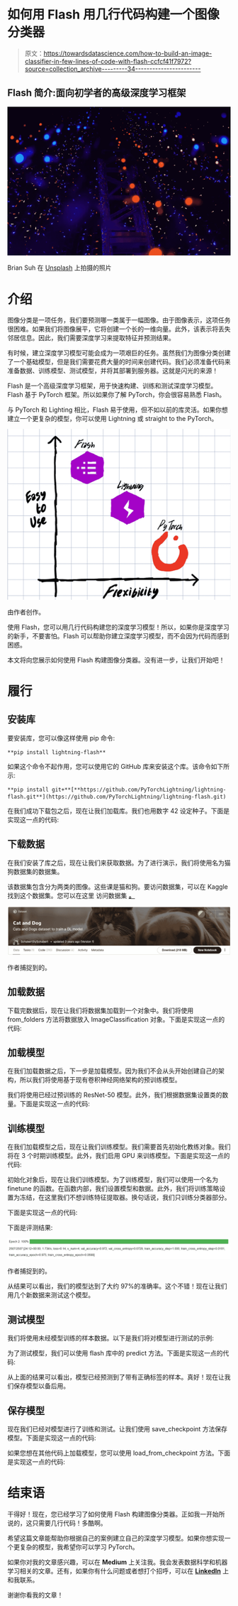 # 如何用 Flash 用几行代码构建一个图像分类器

> 原文：<https://towardsdatascience.com/how-to-build-an-image-classifier-in-few-lines-of-code-with-flash-ccfcf41f7972?source=collection_archive---------34----------------------->

## Flash 简介:面向初学者的高级深度学习框架

![](img/67707f42abf87435d80f2f3b5ea803f5.png)

Brian Suh 在 [Unsplash](https://unsplash.com/s/photos/colors?utm_source=unsplash&utm_medium=referral&utm_content=creditCopyText) 上拍摄的照片

# 介绍

图像分类是一项任务，我们要预测哪一类属于一幅图像。由于图像表示，这项任务很困难。如果我们将图像展平，它将创建一个长的一维向量。此外，该表示将丢失邻居信息。因此，我们需要深度学习来提取特征并预测结果。

有时候，建立深度学习模型可能会成为一项艰巨的任务。虽然我们为图像分类创建了一个基础模型，但是我们需要花费大量的时间来创建代码。我们必须准备代码来准备数据、训练模型、测试模型，并将其部署到服务器。这就是闪光的来源！

Flash 是一个高级深度学习框架，用于快速构建、训练和测试深度学习模型。Flash 基于 PyTorch 框架。所以如果你了解 PyTorch，你会很容易熟悉 Flash。

与 PyTorch 和 Lighting 相比，Flash 易于使用，但不如以前的库灵活。如果你想建立一个更复杂的模型，你可以使用 Lightning 或 straight to the PyTorch。

![](img/0bc18d3abd4073f6407946c78076a586.png)

由作者创作。

使用 Flash，您可以用几行代码构建您的深度学习模型！所以，如果你是深度学习的新手，不要害怕。Flash 可以帮助你建立深度学习模型，而不会因为代码而感到困惑。

本文将向您展示如何使用 Flash 构建图像分类器。没有进一步，让我们开始吧！

# 履行

## 安装库

要安装库，您可以像这样使用 pip 命令:

```
**pip install lightning-flash**
```

如果这个命令不起作用，您可以使用它的 GitHub 库来安装这个库。该命令如下所示:

```
**pip install git+**[**https://github.com/PyTorchLightning/lightning-flash.git**](https://github.com/PyTorchLightning/lightning-flash.git)
```

在我们成功下载包之后，现在让我们加载库。我们也用数字 42 设定种子。下面是实现这一点的代码:

## 下载数据

在我们安装了库之后，现在让我们来获取数据。为了进行演示，我们将使用名为猫狗数据集的数据集。

该数据集包含分为两类的图像。这些课是猫和狗。要访问数据集，可以在 Kaggle 找到这个数据集。您可以在这里 访问数据集 [**。**](https://www.kaggle.com/tongpython/cat-and-dog)

![](img/273b3d76e242f761079c930e0cd51236.png)

作者捕捉到的。

## 加载数据

下载完数据后，现在让我们将数据集加载到一个对象中。我们将使用 from_folders 方法将数据放入 ImageClassification 对象。下面是实现这一点的代码:

## 加载模型

在我们加载数据之后，下一步是加载模型。因为我们不会从头开始创建自己的架构，所以我们将使用基于现有卷积神经网络架构的预训练模型。

我们将使用已经过预训练的 ResNet-50 模型。此外，我们根据数据集设置类的数量。下面是实现这一点的代码:

## 训练模型

在我们加载模型之后，现在让我们训练模型。我们需要首先初始化教练对象。我们将在 3 个时期训练模型。此外，我们启用 GPU 来训练模型。下面是实现这一点的代码:

初始化对象后，现在让我们训练模型。为了训练模型，我们可以使用一个名为 finetune 的函数。在函数内部，我们设置模型和数据。此外，我们将训练策略设置为冻结，在这里我们不想训练特征提取器。换句话说，我们只训练分类器部分。

下面是实现这一点的代码:

下面是评测结果:

![](img/21061eaac151d83aa19bf72a49009123.png)

作者捕捉到的。

从结果可以看出，我们的模型达到了大约 97%的准确率。这个不错！现在让我们用几个新数据来测试这个模型。

## 测试模型

我们将使用未经模型训练的样本数据。以下是我们将对模型进行测试的示例:

为了测试模型，我们可以使用 flash 库中的 predict 方法。下面是实现这一点的代码:

从上面的结果可以看出，模型已经预测到了带有正确标签的样本。真好！现在让我们保存模型以备后用。

## 保存模型

现在我们已经对模型进行了训练和测试。让我们使用 save_checkpoint 方法保存模型。下面是实现这一点的代码:

如果您想在其他代码上加载模型，您可以使用 load_from_checkpoint 方法。下面是实现这一点的代码:

# 结束语

干得好！现在，您已经学习了如何使用 Flash 构建图像分类器。正如我一开始所说的，这只需要几行代码！多酷啊。

希望这篇文章能帮助你根据自己的案例建立自己的深度学习模型。如果你想实现一个更复杂的模型，我希望你可以学习 PyTorch。

如果你对我的文章感兴趣，可以在 **Medium** 上关注我。我会发表数据科学和机器学习相关的文章。还有，如果你有什么问题或者想打个招呼，可以在 [**LinkedIn**](https://www.linkedin.com/in/alghaniirfan/) 上和我联系。

谢谢你看我的文章！